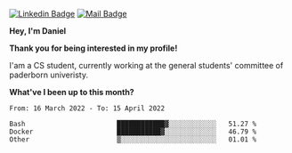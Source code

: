 [![Linkedin Badge](https://img.shields.io/badge/-LinkedIn-0e76a8?style=flat-square&logo=Linkedin&logoColor=white)](https://www.linkedin.com/in/daniel-negi-592ba3223/)
[![Mail Badge](https://img.shields.io/badge/Gmail-D14836?style=flat-square&logo=gmail&logoColor=white)](mailto:daniel.ravi.negi@googlemail.com)

**Hey, I'm Daniel**

**Thank you for being interested in my profile!**

I'am a CS student, currently working at the general students' committee of paderborn univeristy.

**What've I been up to this month?** 

<!--START_SECTION:waka-->

```text
From: 16 March 2022 - To: 15 April 2022

Bash                       ████████████▓░░░░░░░░░░░░   51.27 %
Docker                     ███████████▓░░░░░░░░░░░░░   46.79 %
Other                      ▒░░░░░░░░░░░░░░░░░░░░░░░░   01.01 %
```

<!--END_SECTION:waka-->
